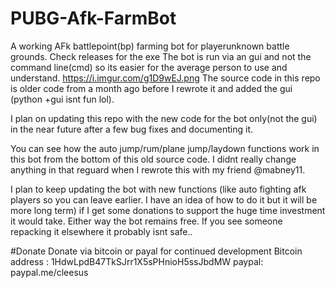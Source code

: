 # PUBG-Afk-FarmBot
A working AFk battlepoint(bp) farming bot for playerunknown battle grounds. Check releases for the exe
The bot is run via an gui and not the command line(cmd) so its easier for the average person to use and understand. 
https://i.imgur.com/g1D9wEJ.png
The source code in this repo is older code from a month ago before I rewrote it and added the gui (python +gui isnt fun lol). 

I plan on updating this repo with the new code for the bot only(not the gui) in the near future after a few bug fixes and documenting it.

You can see how the auto jump/rum/plane jump/laydown functions work in this bot from the bottom of this old source code. I didnt really change anything in that reguard when I rewrote this with my friend @mabney11.

I plan to keep updating the bot with new functions (like auto fighting afk players so you can leave earlier. I have an idea of how to do it but it will be more long term) if I get some donations to support the huge time investment it would take. Either way the bot remains free. If you see someone repacking it elsewhere it probably isnt safe..


#Donate
Donate via bitcoin or payal for continued development 
Bitcoin address : 1HdwLpdB47TkSJrr1X5sPHnioH5ssJbdMW 
paypal: paypal.me/cleesus
